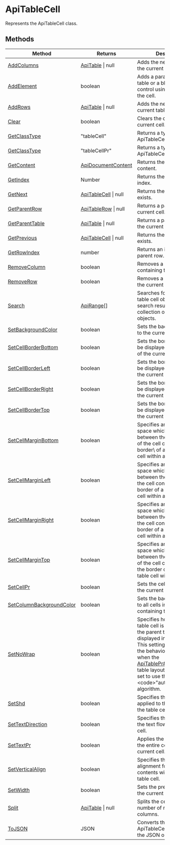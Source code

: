 # ApiTableCell

Represents the ApiTableCell class.


## Methods

| Method | Returns | Description |
| ------ | ------- | ----------- |
| [AddColumns](./Methods/AddColumns.md) | [ApiTable](../ApiTable/ApiTable.md) \| null | Adds the new columns to the current table. |
| [AddElement](./Methods/AddElement.md) | boolean | Adds a paragraph or a table or a blockLvl content control using its position in the cell. |
| [AddRows](./Methods/AddRows.md) | [ApiTable](../ApiTable/ApiTable.md) \| null | Adds the new rows to the current table. |
| [Clear](./Methods/Clear.md) | boolean | Clears the content from the current cell. |
| [GetClassType](./Methods/GetClassType.md) | "tableCell" | Returns a type of the ApiTableCell class. |
| [GetClassType](./Methods/GetClassType.md) | "tableCellPr" | Returns a type of the ApiTableCellPr class. |
| [GetContent](./Methods/GetContent.md) | [ApiDocumentContent](../ApiDocumentContent/ApiDocumentContent.md) | Returns the current cell content. |
| [GetIndex](./Methods/GetIndex.md) | Number | Returns the current cell index. |
| [GetNext](./Methods/GetNext.md) | [ApiTableCell](../ApiTableCell/ApiTableCell.md) \| null | Returns the next cell if exists. |
| [GetParentRow](./Methods/GetParentRow.md) | [ApiTableRow](../ApiTableRow/ApiTableRow.md) \| null | Returns a parent row of the current cell. |
| [GetParentTable](./Methods/GetParentTable.md) | [ApiTable](../ApiTable/ApiTable.md) \| null | Returns a parent table of the current cell. |
| [GetPrevious](./Methods/GetPrevious.md) | [ApiTableCell](../ApiTableCell/ApiTableCell.md) \| null | Returns the previous cell if exists. |
| [GetRowIndex](./Methods/GetRowIndex.md) | number | Returns an index of the parent row. |
| [RemoveColumn](./Methods/RemoveColumn.md) | boolean | Removes a column containing the current cell. |
| [RemoveRow](./Methods/RemoveRow.md) | boolean | Removes a row containing the current cell. |
| [Search](./Methods/Search.md) | [ApiRange](../ApiRange/ApiRange.md)[] | Searches for a scope of a table cell object. The search results are a collection of ApiRange objects. |
| [SetBackgroundColor](./Methods/SetBackgroundColor.md) | boolean | Sets the background color to the current table cell. |
| [SetCellBorderBottom](./Methods/SetCellBorderBottom.md) | boolean | Sets the border which will be displayed at the bottom of the current table cell. |
| [SetCellBorderLeft](./Methods/SetCellBorderLeft.md) | boolean | Sets the border which will be displayed to the left of the current table cell. |
| [SetCellBorderRight](./Methods/SetCellBorderRight.md) | boolean | Sets the border which will be displayed to the right of the current table cell. |
| [SetCellBorderTop](./Methods/SetCellBorderTop.md) | boolean | Sets the border which will be displayed at the top of the current table cell. |
| [SetCellMarginBottom](./Methods/SetCellMarginBottom.md) | boolean | Specifies an amount of space which will be left between the bottom extent of the cell contents and the border\ of a specific table cell within a table. |
| [SetCellMarginLeft](./Methods/SetCellMarginLeft.md) | boolean | Specifies an amount of space which will be left between the left extent of the cell contents and \ the border of a specific table cell within a table. |
| [SetCellMarginRight](./Methods/SetCellMarginRight.md) | boolean | Specifies an amount of space which will be left between the right extent of the cell contents and the border of a specific table cell within a table. |
| [SetCellMarginTop](./Methods/SetCellMarginTop.md) | boolean | Specifies an amount of space which will be left between the upper extent of the cell contents\ and the border of a specific table cell within a table. |
| [SetCellPr](./Methods/SetCellPr.md) | boolean | Sets the cell properties to the current cell. |
| [SetColumnBackgroundColor](./Methods/SetColumnBackgroundColor.md) | boolean | Sets the background color to all cells in the column containing the current cell. |
| [SetNoWrap](./Methods/SetNoWrap.md) | boolean | Specifies how the current table cell is laid out when the parent table is displayed in a document. This setting\ only affects the behavior of the cell when the [ApiTablePr#SetTableLayout](../ApiTablePr/Methods/SetTableLayout.md) table layout for this table is set to use the &lt;code&gt;"autofit"&lt;/code&gt; algorithm. |
| [SetShd](./Methods/SetShd.md) | boolean | Specifies the shading applied to the contents of the table cell. |
| [SetTextDirection](./Methods/SetTextDirection.md) | boolean | Specifies the direction of the text flow for this table cell. |
| [SetTextPr](./Methods/SetTextPr.md) | boolean | Applies the text settings to the entire contents of the current cell. |
| [SetVerticalAlign](./Methods/SetVerticalAlign.md) | boolean | Specifies the vertical alignment for the text contents within the current table cell. |
| [SetWidth](./Methods/SetWidth.md) | boolean | Sets the preferred width to the current table cell. |
| [Split](./Methods/Split.md) | [ApiTable](../ApiTable/ApiTable.md) \| null | Splits the cell into a given number of rows and columns. |
| [ToJSON](./Methods/ToJSON.md) | JSON | Converts the ApiTableCellPr object into the JSON object. |
